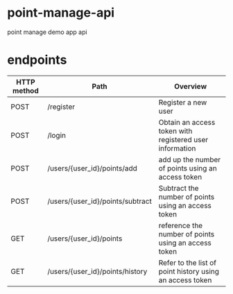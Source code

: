 # point-manage-api
point manage demo app api

# endpoints
| HTTP method | Path                             | Overview                                                 | 
| ----------- | -------------------------------- | -------------------------------------------------------- | 
| POST        | /register                        | Register a new user                                      | 
| POST        | /login                           | Obtain an access token with registered user information  | 
| POST        | /users/{user_id}/points/add      | add up the number of points using an access token        | 
| POST        | /users/{user_id}/points/subtract | Subtract the number of points using an access token      | 
| GET         | /users/{user_id}/points          | reference the number of points using an access token     | 
| GET         | /users/{user_id}/points/history  | Refer to the list of point history using an access token | 
